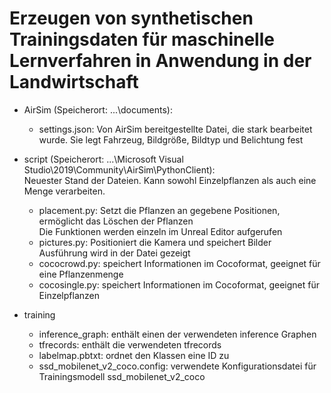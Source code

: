 # Erzeugen von synthetischen Trainingsdaten für maschinelle Lernverfahren in Anwendung in der Landwirtschaft


- AirSim (Speicherort: ...\documents):
    - settings.json: Von AirSim bereitgestellte Datei, die stark bearbeitet wurde. Sie legt Fahrzeug, Bildgröße, Bildtyp und Belichtung fest


- script (Speicherort: ...\Microsoft Visual Studio\2019\Community\AirSim\PythonClient): <br> Neuester Stand der Dateien. Kann sowohl Einzelpflanzen als auch eine Menge verarbeiten.
    - placement.py: Setzt die Pflanzen an gegebene Positionen, ermöglicht das Löschen der Pflanzen <br> Die Funktionen werden einzeln im Unreal Editor aufgerufen
    - pictures.py: Positioniert die Kamera und speichert Bilder <br> Ausführung wird in der Datei gezeigt
    - cococrowd.py: speichert Informationen im Cocoformat, geeignet für eine Pflanzenmenge
    - cocosingle.py: speichert Informationen im Cocoformat, geeignet für Einzelpflanzen

- training
    - inference_graph: enthält einen der verwendeten inference Graphen
    - tfrecords: enthält die verwendeten tfrecords
    - labelmap.pbtxt: ordnet den Klassen eine ID zu
    - ssd_mobilenet_v2_coco.config: verwendete Konfigurationsdatei für Trainingsmodell ssd_mobilenet_v2_coco
